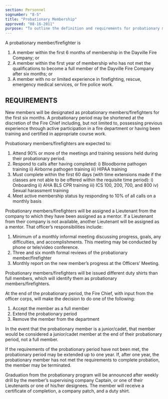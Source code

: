 ```yaml
---
section: Personnel
sognumber: "8-5"
title: "Probationary Membership"
approved: "08-16-2011"
purpose: "To outline the definition and requirements for probationary membership in the Dayville Fire Company."
---
```


A probationary member/firefighter is
1. A member within the first 6 months of membership in the Dayville Fire Company; or
2. A member within the first year of membership who has not met the qualifications to become a full member of the Dayville Fire Company after six months; or
3. A member with no or limited experience in firefighting, rescue, emergency medical services, or fire police work.

REQUIREMENTS
------------

New members will be designated as probationary members/firefighters for the first six months. A probationary period may be shortened at the discretion of the Fire Chief including, but not limited to, possessing previous experience through active participation in a fire department or having been training and certified in appropriate course work.

Probationary members/firefighters are expected to&colon;
1. Attend 90% or more of the meetings and training sessions held during their probationary period.
2. Respond to calls after having completed&colon;
   i)    Bloodborne pathogen training
   ii)   Airborne pathogen training
   iii)  HIPAA training
3. Must complete within the first 60 days (with time extensions made if the classes are not able to be offered within the requisite time period)&colon;
   i)    Onboarding
   ii)   AHA BLS CPR training
   iii)  ICS 100, 200, 700, and 800
   iv)   Sexual harassment training
4. Meet active membership status by responding to 10% of all calls on a monthly basis

Probationary members/firefighters will be assigned a Lieutenant from the company to which they have been assigned as a mentor. If a Lieutenant from their company is not available, another Lieutenant will be assigned as a mentor. That officer’s responsibilities include&colon;

1. Minimum of a monthly informal meeting discussing progress, goals, any difficulties, and accomplishments. This meeting may be conducted by phone or tele/video conference.
2. Three and six month formal reviews of the probationary member/firefighter
3. Monthly report on the new member’s progress at the Officers’ Meeting.

Probationary members/firefighters will be issued different duty shirts than full members, which will identify them as probationary members/firefighters.

At the end of the probationary period, the Fire Chief, with input from the officer corps, will make the decision to do one of the following&colon;

1. Accept the member as a full member
2. Extend the probationary period
3. Remove the member from the department

In the event that the probationary member is a junior/cadet, that member would be considered a junior/cadet member at the end of their probationary period, not a full member.

If the requirements of the probationary period have not been met, the probationary period may be extended up to one year. If, after one year, the probationary member has not met the requirements to complete probation, the member may be terminated.

Graduation from the probationary program will be announced after weekly drill by the member’s supervising company Captain, or one of their Lieutenants or one of his/her designees. The member will receive a certificate of completion, a company patch, and a duty shirt.
